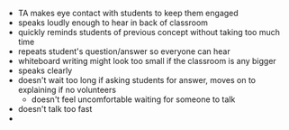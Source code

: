 - TA makes eye contact with students to keep them engaged
- speaks loudly enough to hear in back of classroom
- quickly reminds students of previous concept without taking too much time
- repeats student's question/answer so everyone can hear
- whiteboard writing might look too small if the classroom is any bigger
- speaks clearly
- doesn't wait too long if asking students for answer, moves on to explaining if no volunteers
	- doesn't feel uncomfortable waiting for someone to talk
- doesn't talk too fast
- 